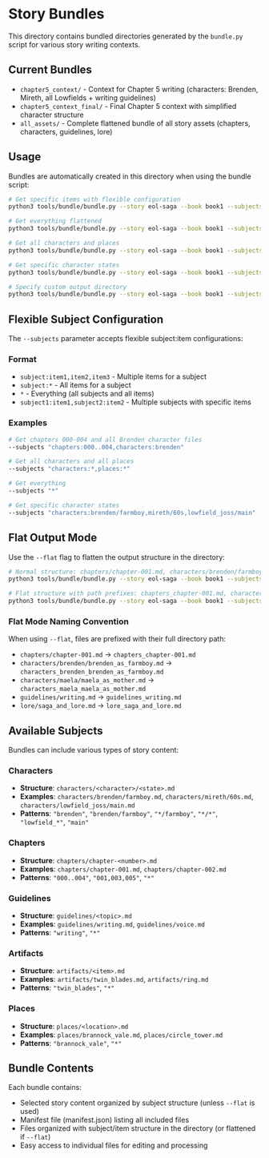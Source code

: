 # Story Bundles

This directory contains bundled directories generated by the `bundle.py` script for various story writing contexts.

## Current Bundles

- `chapter5_context/` - Context for Chapter 5 writing (characters: Brenden, Mireth, all Lowfields + writing guidelines)
- `chapter5_context_final/` - Final Chapter 5 context with simplified character structure
- `all_assets/` - Complete flattened bundle of all story assets (chapters, characters, guidelines, lore)

## Usage

Bundles are automatically created in this directory when using the bundle script:

```bash
# Get specific items with flexible configuration
python3 tools/bundle/bundle.py --story eol-saga --book book1 --subjects "chapters:000..004,characters:brenden"

# Get everything flattened
python3 tools/bundle/bundle.py --story eol-saga --book book1 --subjects "*" --flat

# Get all characters and places
python3 tools/bundle/bundle.py --story eol-saga --book book1 --subjects "characters:*,places:*"

# Get specific character states
python3 tools/bundle/bundle.py --story eol-saga --book book1 --subjects "characters:brenden/farmboy,mireth/60s"

# Specify custom output directory
python3 tools/bundle/bundle.py --story eol-saga --book book1 --subjects "characters:*/*" --output tools/bundle/bundles/all_characters
```

## Flexible Subject Configuration

The `--subjects` parameter accepts flexible subject:item configurations:

### Format
- `subject:item1,item2,item3` - Multiple items for a subject
- `subject:*` - All items for a subject
- `*` - Everything (all subjects and all items)
- `subject1:item1,subject2:item2` - Multiple subjects with specific items

### Examples
```bash
# Get chapters 000-004 and all Brenden character files
--subjects "chapters:000..004,characters:brenden"

# Get all characters and all places
--subjects "characters:*,places:*"

# Get everything
--subjects "*"

# Get specific character states
--subjects "characters:brenden/farmboy,mireth/60s,lowfield_joss/main"
```

## Flat Output Mode

Use the `--flat` flag to flatten the output structure in the directory:

```bash
# Normal structure: chapters/chapter-001.md, characters/brenden/farmboy.md
python3 tools/bundle/bundle.py --story eol-saga --book book1 --subjects "chapters:001,characters:brenden"

# Flat structure with path prefixes: chapters_chapter-001.md, characters_brenden_brenden_as_farmboy.md
python3 tools/bundle/bundle.py --story eol-saga --book book1 --subjects "chapters:001,characters:brenden" --flat
```

### Flat Mode Naming Convention

When using `--flat`, files are prefixed with their full directory path:

- `chapters/chapter-001.md` → `chapters_chapter-001.md`
- `characters/brenden/brenden_as_farmboy.md` → `characters_brenden_brenden_as_farmboy.md`
- `characters/maela/maela_as_mother.md` → `characters_maela_maela_as_mother.md`
- `guidelines/writing.md` → `guidelines_writing.md`
- `lore/saga_and_lore.md` → `lore_saga_and_lore.md`

## Available Subjects

Bundles can include various types of story content:

### Characters
- **Structure**: `characters/<character>/<state>.md`
- **Examples**: `characters/brenden/farmboy.md`, `characters/mireth/60s.md`, `characters/lowfield_joss/main.md`
- **Patterns**: `"brenden"`, `"brenden/farmboy"`, `"*/farmboy"`, `"*/*"`, `"lowfield_*"`, `"main"`

### Chapters
- **Structure**: `chapters/chapter-<number>.md`
- **Examples**: `chapters/chapter-001.md`, `chapters/chapter-002.md`
- **Patterns**: `"000..004"`, `"001,003,005"`, `"*"`

### Guidelines
- **Structure**: `guidelines/<topic>.md`
- **Examples**: `guidelines/writing.md`, `guidelines/voice.md`
- **Patterns**: `"writing"`, `"*"`

### Artifacts
- **Structure**: `artifacts/<item>.md`
- **Examples**: `artifacts/twin_blades.md`, `artifacts/ring.md`
- **Patterns**: `"twin_blades"`, `"*"`

### Places
- **Structure**: `places/<location>.md`
- **Examples**: `places/brannock_vale.md`, `places/circle_tower.md`
- **Patterns**: `"brannock_vale"`, `"*"`

## Bundle Contents

Each bundle contains:
- Selected story content organized by subject structure (unless `--flat` is used)
- Manifest file (manifest.json) listing all included files
- Files organized with subject/item structure in the directory (or flattened if `--flat`)
- Easy access to individual files for editing and processing
